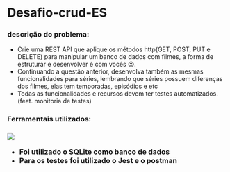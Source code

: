 # Desafio-crud-ES
<h3>descrição do problema:</h3>

-  Crie uma REST API que aplique os métodos http(GET, POST, PUT e DELETE) para manipular um banco de dados com filmes, a forma de estruturar e desenvolver é com vocês 😉.
- Continuando a questão anterior, desenvolva também as mesmas funcionalidades para séries, lembrando que séries possuem diferenças dos filmes, elas tem temporadas, episódios e etc
- Todas as funcionalidades e recursos devem ter testes automatizados. (feat. monitoria de testes)
<h3>Ferramentais utilizados:<h3>
<p>
  <a href="https://skillicons.dev">
    <img src="https://skillicons.dev/icons?i=git,nodejs,jest,sqlite,express,typescript,postman" />
  </a>
</p>

<ul>
  <li>Foi utilizado o SQLite como banco de dados</li>
  <li>Para os testes foi utilizado o Jest e o postman</li>
</ul>
